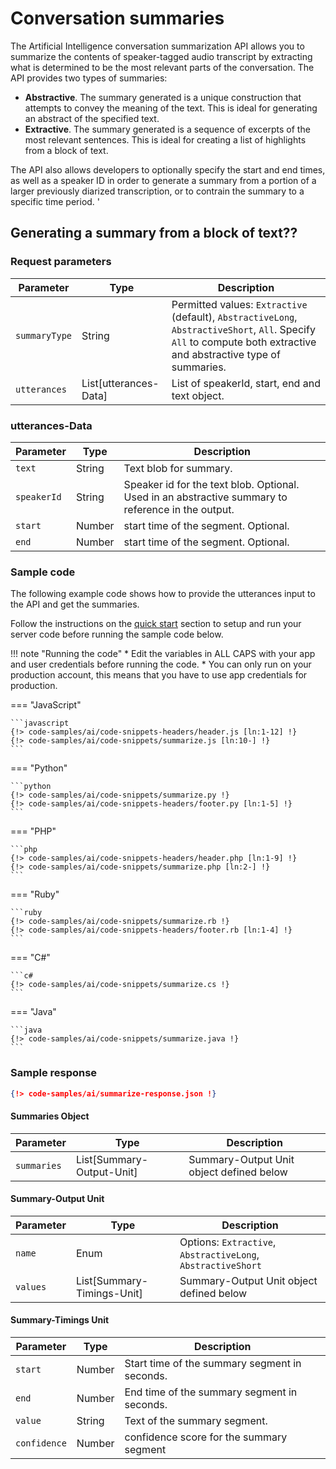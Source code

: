 # Conversation summaries

The Artificial Intelligence conversation summarization API allows you to summarize the contents of speaker-tagged audio transcript by extracting what is determined to be the most relevant parts of the conversation. The API provides two types of summaries:

- **Abstractive**. The summary generated is a unique construction that attempts to convey the meaning of the text. This is ideal for generating an abstract of the specified text.
- **Extractive**. The summary generated is a sequence of excerpts of the most relevant sentences. This is ideal for creating a list of highlights from a block of text.

The API also allows developers to optionally specify the start and end times, as well as a speaker ID in order to generate a summary from a portion of a larger previously diarized transcription, or to contrain the summary to a specific time period. '

## Generating a summary from a block of text??

### Request parameters

| Parameter     | Type                  | Description                     |
| ------------- | --------------------- | ------------------------------- |
| `summaryType` | String                | Permitted values: `Extractive` (default), `AbstractiveLong`, `AbstractiveShort`, `All`. Specify `All` to compute both extractive and abstractive type of summaries. |
| `utterances`  | List[utterances-Data] | List of speakerId, start, end and text object. |

### utterances-Data

| Parameter   | Type   | Description                                                                                        |
| ---------   | ------ | -----------------------------                                                                      |
| `text`      | String | Text blob for summary.                                                                             |
| `speakerId` | String | Speaker id for the text blob. Optional. Used in an abstractive summary to reference in the output. |
| `start`     | Number | start time of the segment. Optional.                                                               |
| `end`       | Number | start time of the segment. Optional.                                                               |

### Sample code

The following example code shows how to provide the utterances input to the API and get the summaries.

Follow the instructions on the [quick start](quick-start.md) section to setup and run your server code before running the sample code below.

!!! note "Running the code"
    * Edit the variables in ALL CAPS with your app and user credentials before running the code.
    * You can only run on your production account, this means that you have to use app credentials for production.

=== "JavaScript"

    ```javascript
    {!> code-samples/ai/code-snippets-headers/header.js [ln:1-12] !}
    {!> code-samples/ai/code-snippets/summarize.js [ln:10-] !}
    ```

=== "Python"

    ```python
    {!> code-samples/ai/code-snippets/summarize.py !}
    {!> code-samples/ai/code-snippets-headers/footer.py [ln:1-5] !}
    ```

=== "PHP"

    ```php
    {!> code-samples/ai/code-snippets-headers/header.php [ln:1-9] !}
    {!> code-samples/ai/code-snippets/summarize.php [ln:2-] !}
    ```

=== "Ruby"

    ```ruby
    {!> code-samples/ai/code-snippets/summarize.rb !}
    {!> code-samples/ai/code-snippets-headers/footer.rb [ln:1-4] !}
    ```    

=== "C#"

    ```c#
    {!> code-samples/ai/code-snippets/summarize.cs !}
    ```

=== "Java"

    ```java
    {!> code-samples/ai/code-snippets/summarize.java !}
    ```

### Sample response

```json
{!> code-samples/ai/summarize-response.json !}
```

#### Summaries Object

| Parameter   | Type                      | Description                                                    |
| ----------  | ------                    | -------------------------------------------------------------- |
| `summaries` | List[Summary-Output-Unit] | Summary-Output Unit object defined below                       |

#### Summary-Output Unit

| Parameter  | Type                       | Description                                                  |
| ---------- | ------                     | ---------------------------------------------                |
| `name`     | Enum                       | Options: `Extractive`, `AbstractiveLong`, `AbstractiveShort` |
| `values`   | List[Summary-Timings-Unit] | Summary-Output Unit object defined below                     |

#### Summary-Timings Unit

| Parameter    | Type   | Description                                   |
| ----------   | ------ | --------------------------------------------- |
| `start`      | Number | Start time of the summary segment in seconds. |
| `end`        | Number | End time of the summary segment in seconds.   |
| `value`      | String | Text of the summary segment.                  |
| `confidence` | Number | confidence score for the summary segment      |
